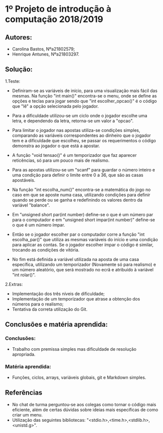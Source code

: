 # 1º Projeto de introdução à computação 2018/2019
## Autores:
- Carolina Bastos, Nºa21802579;
- Henrique Antunes, Nºa21803297.
## Solução:
1.Teste:

- Definiram-se as variáveis de início, para uma visualização mais fácil das mesmas. Na função "int main()" encontra-se o menu, onde se define as opções e teclas para jogar sendo que "int escolher_opcao()" é o código que "lê" a opção selecionada pelo jogador.

- Para a dificuldade utilizou-se um ciclo onde o jogador escolhe uma letra, e dependendo da letra, retorna-se um valor a "opcao".

- Para limitar o jogador nas apostas utiliza-se condições simples, comparando as variáveis correspondentes ao dinheiro que o jogador tem e a dificuldade que escolheu, se passar os requerimentos o código demonstra ao jogador o que está a apostar.

- A função "void tensao()" é um temporizador que faz aparecer reticências, só para um pouco mais de realismo.

- Para as apostas utilizou-se um "scanf" para guardar o número inteiro e uma condição para definir o limite entre 0 a 36, que são as casas apostáveis. 

- Na função "int escolha_num()" encontra-se a matemática do jogo no caso em que se aposte numa casa, utilizando condições para definir quando se perde ou se ganha e redefinindo os valores dentro da variável "balance". 

- Em "unsigned short par(int number) define-se o que é um número par para o computador e em "unsigned short impar(int number)" define-se o que é um número ímpar.

- Então se o jogador escolher par o computador corre a função "int escolha_par()" que utiliza as mesmas variáveis do início e uma condição para aplicar as contas. Se o jogador escolher ímpar o código é similar, trocando as condições de vitória.

- No fim está definida a variável utilizada na aposta de uma casa específica, utilizando um temporizador (Novamente só para realismo) e um número aleatório, que será mostrado no ecrã e atribuído à variável "int rolar()".

2.Extras:

- Implementação dos três níveis de dificuldade;
- Implementação de um temporizador que atrase a obtenção dos números para o realismo;
- Tentativa da correta utilização do Git. 



## Conclusões e matéria aprendida:
### Conclusões:
- Trabalho com premissa simples mas dificuldade de resolução apropriada.
### Matéria aprendida:
- Funções, ciclos, arrays, variáveis globais, git e Markdown simples.
## Referências
- No chat de turma perguntou-se aos colegas como tornar o código mais eficiente, além de certas dúvidas sobre ideias mais específicas de como criar um menu.
- Utilização das seguintes bibliotecas: "<stdio.h>,<time.h>,<stdlib.h>,<unistd.g>".  





